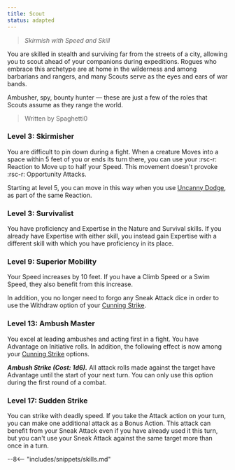 ```yaml
---
title: Scout
status: adapted
---
```


> *Skirmish with Speed and Skill*

You are skilled in stealth and surviving far from the streets of a city, allowing you to scout ahead of your companions during expeditions. Rogues who embrace this archetype are at home in the wilderness and among barbarians and rangers, and many Scouts serve as the eyes and ears of war bands. 

Ambusher, spy, bounty hunter — these are just a few of the roles that Scouts assume as they range the world.

> Written by Spaghetti0

### Level 3: Skirmisher

You are difficult to pin down during a fight. When a creature Moves into a space within 5 feet of you or ends its turn there, you can use your :rsc-r: Reaction to Move up to half your Speed. This movement doesn't provoke :rsc-r: Opportunity Attacks.

Starting at level 5, you can move in this way when you use [Uncanny Dodge], as part of the same Reaction. 

### Level 3: Survivalist

You have proficiency and Expertise in the Nature and Survival skills. If you already have Expertise with either skill, you instead gain Expertise with a different skill with which you have proficiency in its place.

### Level 9: Superior Mobility

Your Speed increases by 10 feet. If you have a Climb Speed or a Swim Speed, they also benefit from this increase. 

In addition, you no longer need to forgo any Sneak Attack dice in order to use the Withdraw option of your [Cunning Strike].

### Level 13: Ambush Master

You excel at leading ambushes and acting first in a fight. You have Advantage on Initiative rolls. In addition, the following effect is now among your [Cunning Strike] options.

***Ambush Strike (Cost: 1d6).*** All attack rolls made against the target have Advantage until the start of your next turn. You can only use this option during the first round of a combat. 

### Level 17: Sudden Strike

You can strike with deadly speed. If you take the Attack action on your turn, you can make one additional attack as a Bonus Action. This attack can benefit from your Sneak Attack even if you have already used it this turn, but you can't use your Sneak Attack against the same target more than once in a turn.


[Uncanny Dodge]: index.md#level-5-uncanny-dodge
[Cunning Strike]: index.md#level-5-cunning-strike

--8<-- "includes/snippets/skills.md"